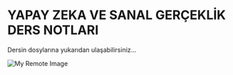 # YAPAY ZEKA VE SANAL GERÇEKLİK DERS NOTLARI
 
 Dersin dosylarına yukarıdan ulaşabilirsiniz...

![My Remote Image](https://preview.redd.it/ai-will-replace-us-v0-khze3fa53fma1.png?auto=webp&s=cf35dc800e203ef60fe5bb51bea74deb44730d85)
 

 
